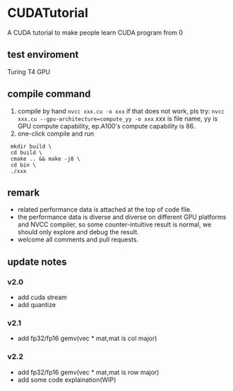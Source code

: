 # CUDATutorial
A CUDA tutorial to make people learn CUDA program from 0

## test enviroment
Turing T4 GPU
## compile command
1. compile by hand
`nvcc xxx.cu -o xxx`
if that does not work, pls try:
`nvcc xxx.cu --gpu-architecture=compute_yy -o xxx`
xxx is file name, yy is GPU compute capability, ep.A100's compute capability is 86.
2. one-click compile and run
```
 mkdir build \ 
 cd build \
 cmake .. && make -j8 \
 cd bin \
 ./xxx
```
## remark
* related performance data is attached at the top of code file.
* the performance data is diverse and diverse on different GPU platforms and NVCC compiler, so some counter-intuitive result is normal, we should only explore and debug the result.
* welcome all comments and pull requests.

## update notes
### v2.0
* add cuda stream
* add quantize
### v2.1
* add fp32/fp16 gemv(vec * mat,mat is col major)
### v2.2
* add fp32/fp16 gemv(vec * mat,mat is row major)
* add some code explaination(WIP)
